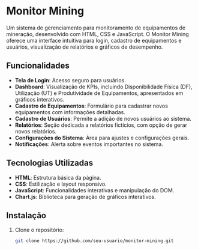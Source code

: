 # Monitor Mining

Um sistema de gerenciamento para monitoramento de equipamentos de mineração, desenvolvido com HTML, CSS e JavaScript. O Monitor Mining oferece uma interface intuitiva para login, cadastro de equipamentos e usuários, visualização de relatórios e gráficos de desempenho.

## Funcionalidades

- **Tela de Login**: Acesso seguro para usuários.
- **Dashboard**: Visualização de KPIs, incluindo Disponibilidade Física (DF), Utilização (UT) e Produtividade de Equipamentos, apresentados em gráficos interativos.
- **Cadastro de Equipamentos**: Formulário para cadastrar novos equipamentos com informações detalhadas.
- **Cadastro de Usuários**: Permite a adição de novos usuários ao sistema.
- **Relatórios**: Seção dedicada a relatórios fictícios, com opção de gerar novos relatórios.
- **Configurações do Sistema**: Área para ajustes e configurações gerais.
- **Notificações**: Alerta sobre eventos importantes no sistema.

## Tecnologias Utilizadas

- **HTML**: Estrutura básica da página.
- **CSS**: Estilização e layout responsivo.
- **JavaScript**: Funcionalidades interativas e manipulação do DOM.
- **Chart.js**: Biblioteca para geração de gráficos interativos.

## Instalação

1. Clone o repositório:
   ```bash
   git clone https://github.com/seu-usuario/monitor-mining.git
